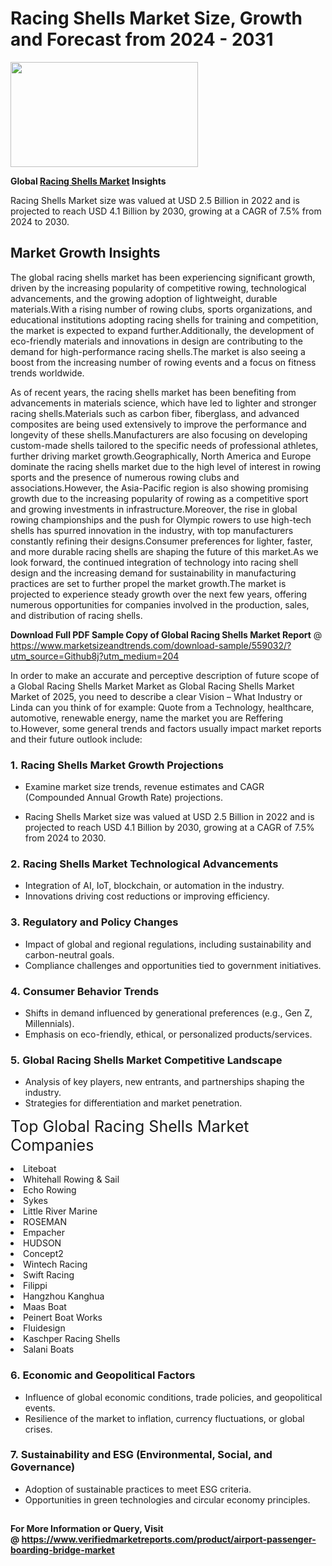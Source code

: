 <H1>Racing Shells Market Size, Growth and Forecast from 2024 - 2031</H1><img class="aligncenter size-medium wp-image-584254" src="https://thirdeyenews.in/wp-content/uploads/2024/09/Global-Market-Research-300x168.jpeg" alt="" width="300" height="168" /><p><strong>Global&nbsp;<a href="https://www.marketsizeandtrends.com/download-sample/559032/?utm_source=Github8j?utm_medium=204">Racing Shells Market</a> Insights</strong></p><p>Racing Shells Market size was valued at USD 2.5 Billion in 2022 and is projected to reach USD 4.1 Billion by 2030, growing at a CAGR of 7.5% from 2024 to 2030.</p><p><h2>Market Growth Insights</h2> <p>The global racing shells market has been experiencing significant growth, driven by the increasing popularity of competitive rowing, technological advancements, and the growing adoption of lightweight, durable materials.With a rising number of rowing clubs, sports organizations, and educational institutions adopting racing shells for training and competition, the market is expected to expand further.Additionally, the development of eco-friendly materials and innovations in design are contributing to the demand for high-performance racing shells.The market is also seeing a boost from the increasing number of rowing events and a focus on fitness trends worldwide.</p> <p>As of recent years, the racing shells market has been benefiting from advancements in materials science, which have led to lighter and stronger racing shells.Materials such as carbon fiber, fiberglass, and advanced composites are being used extensively to improve the performance and longevity of these shells.Manufacturers are also focusing on developing custom-made shells tailored to the specific needs of professional athletes, further driving market growth.Geographically, North America and Europe dominate the racing shells market due to the high level of interest in rowing sports and the presence of numerous rowing clubs and associations.However, the Asia-Pacific region is also showing promising growth due to the increasing popularity of rowing as a competitive sport and growing investments in infrastructure.Moreover, the rise in global rowing championships and the push for Olympic rowers to use high-tech shells has spurred innovation in the industry, with top manufacturers constantly refining their designs.Consumer preferences for lighter, faster, and more durable racing shells are shaping the future of this market.As we look forward, the continued integration of technology into racing shell design and the increasing demand for sustainability in manufacturing practices are set to further propel the market growth.The market is projected to experience steady growth over the next few years, offering numerous opportunities for companies involved in the production, sales, and distribution of racing shells.</p> <p><span class=""><strong>Download Full PDF Sample Copy of Global Racing Shells Market Report</strong> @ <a href="https://www.marketsizeandtrends.com/download-sample/559032/?utm_source=Github8j?utm_medium=204" target="_blank">https://www.marketsizeandtrends.com/download-sample/559032/?utm_source=Github8j?utm_medium=204</a></span></p><p>In order to make an accurate and perceptive description of future scope of a Global&nbsp;Racing Shells Market Market as Global&nbsp;Racing Shells Market Market of 2025, you need to describe a clear Vision &ndash; What Industry or Linda can you think of for example: Quote from a Technology, healthcare, automotive, renewable energy, name the market you are Reffering to.However, some general trends and factors usually impact market reports and their future outlook include:</p><h3>1.&nbsp;<strong>Racing Shells Market Growth Projections</strong></h3><ul><li>Examine market size trends, revenue estimates and CAGR (Compounded Annual Growth Rate) projections.</li><li><p>Racing Shells Market size was valued at USD 2.5 Billion in 2022 and is projected to reach USD 4.1 Billion by 2030, growing at a CAGR of 7.5% from 2024 to 2030.</p></li></ul><h3>2.&nbsp;<strong>Racing Shells Market Technological Advancements</strong></h3><ul><li>Integration of AI, IoT, blockchain, or automation in the industry.</li><li>Innovations driving cost reductions or improving efficiency.</li></ul><h3>3.&nbsp;<strong>Regulatory and Policy Changes</strong></h3><ul><li>Impact of global and regional regulations, including sustainability and carbon-neutral goals.</li><li>Compliance challenges and opportunities tied to government initiatives.</li></ul><h3>4.&nbsp;<strong>Consumer Behavior Trends</strong></h3><ul><li>Shifts in demand influenced by generational preferences (e.g., Gen Z, Millennials).</li><li>Emphasis on eco-friendly, ethical, or personalized products/services.</li></ul><h3>5.&nbsp;<strong>Global Racing Shells Market Competitive Landscape</strong></h3><ul><li>Analysis of key players, new entrants, and partnerships shaping the industry.</li><li>Strategies for differentiation and market penetration.</li></ul><p data-pm-slice="1 1 []"><span style="color: inherit; font-family: inherit; font-size: 25px;">Top Global Racing Shells Market Companies</span></p><div class="" data-test-id=""><p><li>Liteboat</li><li> Whitehall Rowing & Sail</li><li> Echo Rowing</li><li> Sykes</li><li> Little River Marine</li><li> ROSEMAN</li><li> Empacher</li><li> HUDSON</li><li> Concept2</li><li> Wintech Racing</li><li> Swift Racing</li><li> Filippi</li><li> Hangzhou Kanghua</li><li> Maas Boat</li><li> Peinert Boat Works</li><li> Fluidesign</li><li> Kaschper Racing Shells</li><li> Salani Boats</li></p></div><h3>6.&nbsp;<strong>Economic and Geopolitical Factors</strong></h3><ul><li>Influence of global economic conditions, trade policies, and geopolitical events.</li><li>Resilience of the market to inflation, currency fluctuations, or global crises.</li></ul><h3>7.&nbsp;<strong>Sustainability and ESG (Environmental, Social, and Governance)</strong></h3><ul><li>Adoption of sustainable practices to meet ESG criteria.</li><li>Opportunities in green technologies and circular economy principles.</li></ul><h2><strong style="font-size: 14px;">For More Information or Query, Visit @&nbsp;</strong><a style="background-color: #ffffff; font-size: 14px;" href="https://www.marketsizeandtrends.com/report/racing-shells-market/" target="_blank">https://www.verifiedmarketreports.com/product/airport-passenger-boarding-bridge-market</a></h2>